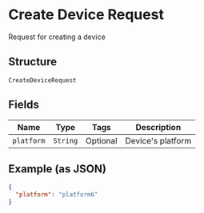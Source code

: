 
# Create Device Request

Request for creating a device

## Structure

`CreateDeviceRequest`

## Fields

| Name | Type | Tags | Description |
|  --- | --- | --- | --- |
| `platform` | `String` | Optional | Device's platform |

## Example (as JSON)

```json
{
  "platform": "platform6"
}
```

